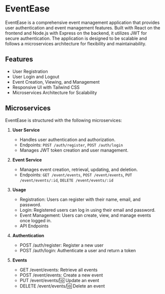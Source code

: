 # EventEase

EventEase is a comprehensive event management application that provides user authentication and event management features. Built with React on the frontend and Node.js with Express on the backend, it utilizes JWT for secure authentication. The application is designed to be scalable and follows a microservices architecture for flexibility and maintainability.

## Features

- User Registration
- User Login and Logout
- Event Creation, Viewing, and Management
- Responsive UI with Tailwind CSS
- Microservices Architecture for Scalability

## Microservices

EventEase is structured with the following microservices:

1. **User Service**
   - Handles user authentication and authorization.
   - Endpoints: `POST /auth/register`, `POST /auth/login`
   - Manages JWT token creation and user management.

2. **Event Service**
   - Manages event creation, retrieval, updating, and deletion.
   - Endpoints: `GET /event/events`, `POST /event/events`, `PUT /event/events/:id`, `DELETE /event/events/:id`

3. **Usage**
   - Registration: Users can register with their name, email, and password.
   - Login: Registered users can log in using their email and password.
   - Event Management: Users can create, view, and manage events once logged in.
   - API Endpoints

4. **Authentication**
   - POST /auth/register: Register a new user
   - POST /auth/login: Authenticate a user and return a token
5. **Events**
   - GET /event/events: Retrieve all events
   - POST /event/events: Create a new event
   - PUT /event/events/:id: Update an event
   - DELETE /event/events/:id: Delete an event

